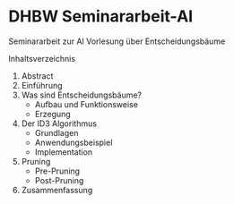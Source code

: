 # DHBW Seminararbeit-AI

Seminararbeit zur AI Vorlesung über Entscheidungsbäume

Inhaltsverzeichnis

1. Abstract
2. Einführung
3. Was sind Entscheidungsbäume?
    - Aufbau und Funktionsweise
    - Erzegung
4. Der ID3 Algorithmus
    - Grundlagen
    - Anwendungsbeispiel
    - Implementation
5. Pruning
    - Pre-Pruning
    - Post-Pruning
6. Zusammenfassung
